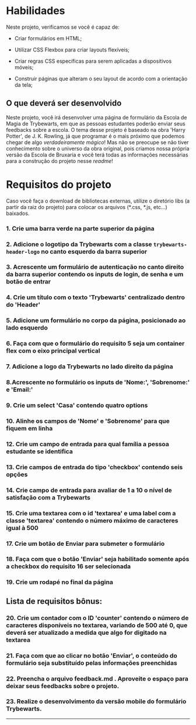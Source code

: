 # Habilidades

Neste projeto, verificamos se você é capaz de:

  * Criar formulários em HTML;

  * Utilizar CSS Flexbox para criar layouts flexíveis;

  * Criar regras CSS específicas para serem aplicadas a dispositivos móveis;

  * Construir páginas que alteram o seu layout de acordo com a orientação da tela;

## O que deverá ser desenvolvido

Neste projeto, você irá desenvolver uma página de formulário da Escola de Magia de Trybewarts, em que as pessoas estudantes poderão enviar seus feedbacks sobre a escola. O tema desse projeto é baseado na obra 'Harry Potter', de J. K. Rowling, já que programar é o mais próximo que podemos chegar de algo *verdadeiramente mágico*! Mas não se preocupe se não tiver conhecimento sobre o universo da obra original, pois criamos nossa própria versão da Escola de Bruxaria e você terá todas as informações necessárias para a construção do projeto nesse _readme_!


# Requisitos do projeto

Caso você faça o download de bibliotecas externas, utilize o diretório libs (a partir da raiz do projeto) para colocar os arquivos (*.css, *.js, etc...) baixados.


### 1. Crie uma barra verde na parte superior da página

### 2. Adicione o logotipo da Trybewarts com a classe `trybewarts-header-logo` no canto esquerdo da barra superior

### 3. Acrescente um formulário de autenticação no canto direito da barra superior contendo os inputs de login, de senha e um botão de entrar

### 4. Crie um título com o texto 'Trybewarts' centralizado dentro do 'Header'

### 5. Adicione um formulário no corpo da página, posicionado ao lado esquerdo

### 6. Faça com que o formulário do requisito 5 seja um container flex com o eixo principal vertical

### 7. Adicione a logo da Trybewarts no lado direito da página

### 8.Acrescente no formulário os inputs de 'Nome:', 'Sobrenome:' e 'Email:'

### 9. Crie um select 'Casa' contendo quatro options

### 10. Alinhe os campos de 'Nome' e 'Sobrenome' para que fiquem em linha

### 12. Crie um campo de entrada para qual família a pessoa estudante se identifica

### 13. Crie campos de entrada do tipo 'checkbox' contendo seis opções

### 14. Crie campo de entrada para avaliar de 1 a 10 o nível de satisfação com a Trybewarts

### 15. Crie uma textarea com o id 'textarea' e uma label com a classe 'textarea' contendo o número máximo de caracteres igual à 500

### 17. Crie um botão de Enviar para submeter o formulário

### 18. Faça com que o botão 'Enviar' seja habilitado somente após a checkbox do requisito 16 ser selecionada

### 19. Crie um rodapé no final da página

## Lista de requisitos bônus:

### 20. Crie um contador com o ID 'counter' contendo o número de caracteres disponíveis no textarea, variando de 500 até 0, que deverá ser atualizado a medida que algo for digitado na textarea

### 21. Faça com que ao clicar no botão 'Enviar', o conteúdo do formulário seja substituído pelas informações preenchidas

### 22. Preencha o arquivo feedback.md . Aproveite o espaço para deixar seus feedbacks sobre o projeto.

### 23. Realize o desenvolvimento da versão mobile do formulário Trybewarts.

---
